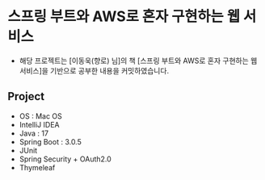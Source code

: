 # 스프링 부트와 AWS로 혼자 구현하는 웹 서비스
- 해당 프로젝트는 [이동욱(향로) 님]의 책 [스프링 부트와 AWS로 혼자 구현하는 웹 서비스]을 기반으로 공부한 내용을 커밋하였습니다.

## Project
- OS : Mac OS
- IntelliJ IDEA
- Java : 17
- Spring Boot : 3.0.5
- JUnit
- Spring Security + OAuth2.0
- Thymeleaf
